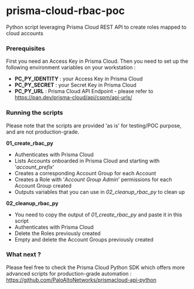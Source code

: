 # prisma-cloud-rbac-poc
Python script leveraging Prisma Cloud REST API to create roles mapped to cloud accounts

### Prerequisites
First you need an Access Key in Prisma Cloud. Then you need to set up the following environment variables on your workstation :
 - **PC_PY_IDENTITY** : your Access Key in Prisma Cloud
 - **PC_PY_SECRET** : your Secret Key in Prisma Cloud
 - **PC_PY_URL** : Prisma Cloud API Endpoint - please refer to https://pan.dev/prisma-cloud/api/cspm/api-urls/

### Running the scripts
Please note that the scripts are provided 'as is' for testing/POC purpose, and are not production-grade.

**01_create_rbac_py**
 - Authenticates with Prisma Cloud
 - Lists Accounts onboarded in Prisma Cloud and starting with '*account_prefix*'
 - Creates a corresponding Account Group for each Account
 - Creates a Role with '*Account Group Admin*' permissions for each Account Group created
 - Outputs variables that you can use in *02_cleanup_rbac_py* to clean up

**02_cleanup_rbac_py**
 - You need to copy the output of *01_create_rbac_py* and paste it in this script
 - Authenticates with Prisma Cloud
 - Delete the Roles previously created 
 - Empty and delete the Account Groups previously created

### What next ?
Please feel free to check the Prisma Cloud Python SDK which offers more advanced scripts for production-grade automation : https://github.com/PaloAltoNetworks/prismacloud-api-python